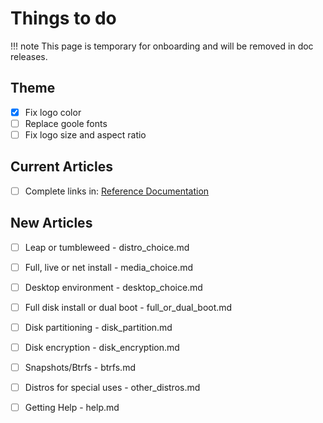 # Things to do

!!! note
    This page is temporary for onboarding and will be removed in doc releases.

## Theme

- [x] Fix logo color
- [ ] Replace goole fonts
- [ ] Fix logo size and aspect ratio

## Current Articles

- [ ] Complete links in: [Reference Documentation](reference_docs.md)

## New Articles

- [ ] Leap or tumbleweed - distro_choice.md
- [ ] Full, live or net install - media_choice.md
- [ ] Desktop environment - desktop_choice.md
- [ ] Full disk install or dual boot - full_or_dual_boot.md
- [ ] Disk partitioning - disk_partition.md
- [ ] Disk encryption - disk_encryption.md
- [ ] Snapshots/Btrfs - btrfs.md
- [ ] Distros for special uses - other_distros.md
- [ ] Getting Help - help.md
    
